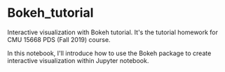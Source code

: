 # Bokeh_tutorial
Interactive visualization with Bokeh tutorial. It's the tutorial homework for CMU 15668 PDS (Fall 2019) course.

In this notebook, I'll introduce how to use the Bokeh package to create interactive visualization within Jupyter notebook. 

